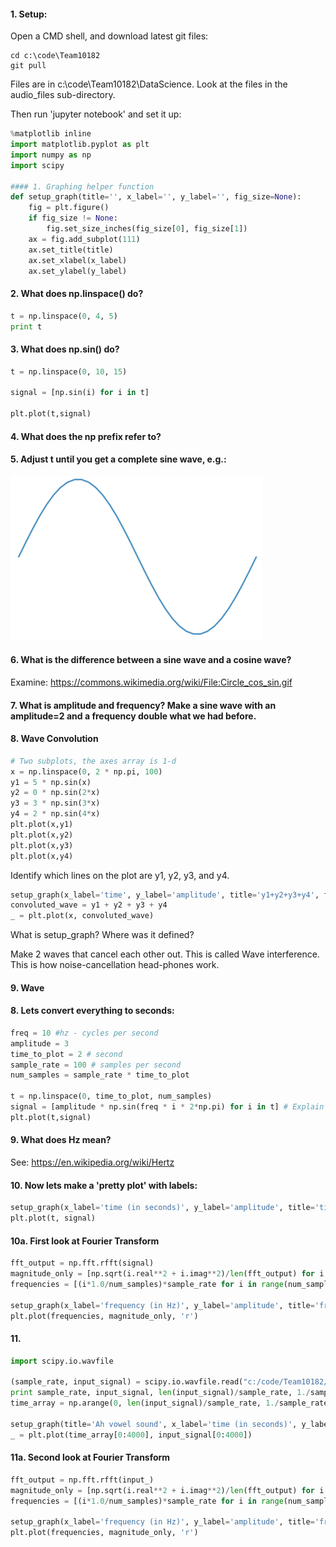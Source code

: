 

#### 1. Setup:

Open a CMD shell, and download latest git files:
```
cd c:\code\Team10182
git pull
```
Files are in c:\code\Team10182\DataScience. Look at the files in the audio_files sub-directory.

Then run 'jupyter notebook' and set it up:
```python
%matplotlib inline
import matplotlib.pyplot as plt
import numpy as np
import scipy

#### 1. Graphing helper function
def setup_graph(title='', x_label='', y_label='', fig_size=None):
    fig = plt.figure()
    if fig_size != None:
        fig.set_size_inches(fig_size[0], fig_size[1])
    ax = fig.add_subplot(111)
    ax.set_title(title)
    ax.set_xlabel(x_label)
    ax.set_ylabel(y_label)
```

#### 2. What does np.linspace() do?
```python
t = np.linspace(0, 4, 5)
print t
```

#### 3. What does np.sin() do?
```python
t = np.linspace(0, 10, 15)

signal = [np.sin(i) for i in t] 

plt.plot(t,signal)
```

#### 4. What does the np prefix refer to?

#### 5. Adjust t until you get a complete sine wave, e.g.:
![Sine Wave](sinewave.png)

#### 6. What is the difference between a sine wave and a cosine wave?

Examine: https://commons.wikimedia.org/wiki/File:Circle_cos_sin.gif

#### 7. What is amplitude and frequency? Make a sine wave with an amplitude=2 and a frequency double what we had before.

#### 8. Wave Convolution
```python
# Two subplots, the axes array is 1-d
x = np.linspace(0, 2 * np.pi, 100)
y1 = 5 * np.sin(x)
y2 = 0 * np.sin(2*x)
y3 = 3 * np.sin(3*x)
y4 = 2 * np.sin(4*x)
plt.plot(x,y1)
plt.plot(x,y2)
plt.plot(x,y3)
plt.plot(x,y4)
```
Identify which lines on the plot are y1, y2, y3, and y4.

```python
setup_graph(x_label='time', y_label='amplitude', title='y1+y2+y3+y4', fig_size=(12,6))
convoluted_wave = y1 + y2 + y3 + y4
_ = plt.plot(x, convoluted_wave)
```
What is setup_graph? Where was it defined?

Make 2 waves that cancel each other out. This is called Wave interference. This is how noise-cancellation head-phones work.


#### 9. Wave

#### 8. Lets convert everything to seconds:
```python
freq = 10 #hz - cycles per second
amplitude = 3
time_to_plot = 2 # second
sample_rate = 100 # samples per second
num_samples = sample_rate * time_to_plot

t = np.linspace(0, time_to_plot, num_samples)
signal = [amplitude * np.sin(freq * i * 2*np.pi) for i in t] # Explain the 2*pi
plt.plot(t,signal)
```

#### 9. What does Hz mean?

See: https://en.wikipedia.org/wiki/Hertz

#### 10. Now lets make a 'pretty plot' with labels:

```python
setup_graph(x_label='time (in seconds)', y_label='amplitude', title='time domain')
plt.plot(t, signal)
```


#### 10a. First look at Fourier Transform
```python
fft_output = np.fft.rfft(signal)
magnitude_only = [np.sqrt(i.real**2 + i.imag**2)/len(fft_output) for i in fft_output]
frequencies = [(i*1.0/num_samples)*sample_rate for i in range(num_samples//2+1)]

setup_graph(x_label='frequency (in Hz)', y_label='amplitude', title='frequency domain')
plt.plot(frequencies, magnitude_only, 'r')
```


#### 11. 
``` python
import scipy.io.wavfile

(sample_rate, input_signal) = scipy.io.wavfile.read("c:/code/Team10182/DataScience/audio_files/vowel_ah.wav")
print sample_rate, input_signal, len(input_signal)/sample_rate, 1./sample_rate
time_array = np.arange(0, len(input_signal)/sample_rate, 1./sample_rate)

setup_graph(title='Ah vowel sound', x_label='time (in seconds)', y_label='amplitude', fig_size=(14,7))
_ = plt.plot(time_array[0:4000], input_signal[0:4000])
```

#### 11a. Second look at Fourier Transform
```python
fft_output = np.fft.rfft(input_)
magnitude_only = [np.sqrt(i.real**2 + i.imag**2)/len(fft_output) for i in fft_output]
frequencies = [(i*1.0/num_samples)*sample_rate for i in range(num_samples//2+1)]

setup_graph(x_label='frequency (in Hz)', y_label='amplitude', title='frequency domain')
plt.plot(frequencies, magnitude_only, 'r')
```





